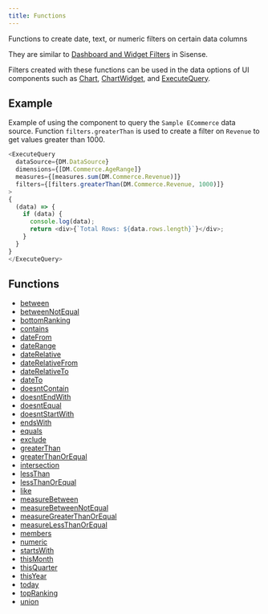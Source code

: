 ```yaml
---
title: Functions
---
```


Functions to create date, text, or numeric filters on certain data columns

They are similar to [Dashboard and Widget Filters](https://docs.sisense.com/main/SisenseLinux/build-formulas.htm) in Sisense.

Filters created with these functions can be used in the data options of UI components such as
[Chart](../../../../sdk-ui/interfaces/interface.ChartProps.md), [ChartWidget](../../../../sdk-ui/interfaces/interface.ChartWidgetProps.md),
and [ExecuteQuery](../../../../sdk-ui/interfaces/interface.ExecuteQueryProps.md).

## Example

Example of using the component to query the `Sample ECommerce` data source.
Function `filters.greaterThan` is used to create a filter on `Revenue` to get values
greater than 1000.
```ts
<ExecuteQuery
  dataSource={DM.DataSource}
  dimensions={[DM.Commerce.AgeRange]}
  measures={[measures.sum(DM.Commerce.Revenue)]}
  filters={[filters.greaterThan(DM.Commerce.Revenue, 1000)]}
>
{
  (data) => {
    if (data) {
      console.log(data);
      return <div>{`Total Rows: ${data.rows.length}`}</div>;
    }
  }
}
</ExecuteQuery>
```

## Functions

- [between](function.between.md)
- [betweenNotEqual](function.betweenNotEqual.md)
- [bottomRanking](function.bottomRanking.md)
- [contains](function.contains.md)
- [dateFrom](function.dateFrom.md)
- [dateRange](function.dateRange.md)
- [dateRelative](function.dateRelative.md)
- [dateRelativeFrom](function.dateRelativeFrom.md)
- [dateRelativeTo](function.dateRelativeTo.md)
- [dateTo](function.dateTo.md)
- [doesntContain](function.doesntContain.md)
- [doesntEndWith](function.doesntEndWith.md)
- [doesntEqual](function.doesntEqual.md)
- [doesntStartWith](function.doesntStartWith.md)
- [endsWith](function.endsWith.md)
- [equals](function.equals.md)
- [exclude](function.exclude.md)
- [greaterThan](function.greaterThan.md)
- [greaterThanOrEqual](function.greaterThanOrEqual.md)
- [intersection](function.intersection.md)
- [lessThan](function.lessThan.md)
- [lessThanOrEqual](function.lessThanOrEqual.md)
- [like](function.like.md)
- [measureBetween](function.measureBetween.md)
- [measureBetweenNotEqual](function.measureBetweenNotEqual.md)
- [measureGreaterThanOrEqual](function.measureGreaterThanOrEqual.md)
- [measureLessThanOrEqual](function.measureLessThanOrEqual.md)
- [members](function.members.md)
- [numeric](function.numeric.md)
- [startsWith](function.startsWith.md)
- [thisMonth](function.thisMonth.md)
- [thisQuarter](function.thisQuarter.md)
- [thisYear](function.thisYear.md)
- [today](function.today.md)
- [topRanking](function.topRanking.md)
- [union](function.union.md)
